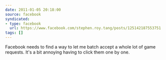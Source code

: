```yaml
---
date: 2011-01-05 20:18:00
source: facebook
syndicated:
- type: facebook
  url: https://www.facebook.com/stephen.roy.tang/posts/125142187553751
tags: []
---
```


Facebook needs to find a way to let me batch accept a whole lot of game requests. It's a bit annoying having to click them one by one.